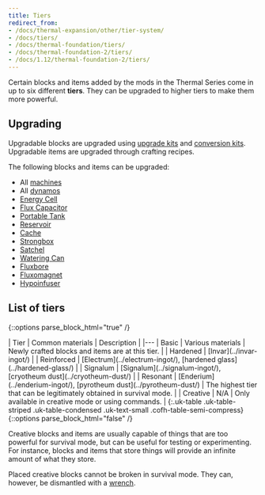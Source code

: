 ```yaml
---
title: Tiers
redirect_from:
- /docs/thermal-expansion/other/tier-system/
- /docs/tiers/
- /docs/thermal-foundation/tiers/
- /docs/thermal-foundation-2/tiers/
- /docs/1.12/thermal-foundation-2/tiers/
---
```


Certain blocks and items added by the mods in the Thermal Series come in up to
six different **tiers**. They can be upgraded to higher tiers to make them more
powerful.


Upgrading
---------

Upgradable blocks are upgraded using [upgrade kits](../upgrade-kits/) and
[conversion kits](../conversion-kits/). Upgradable items are upgraded through
crafting recipes.

The following blocks and items can be upgraded:

* All [machines](../../thermal-expansion/machines/)
* All [dynamos](../../thermal-expansion/dynamos/)
* [Energy Cell](../../thermal-expansion/energy-cell/)
* [Flux Capacitor](../../thermal-expansion/flux-capacitor/)
* [Portable Tank](../../thermal-expansion/portable-tank/)
* [Reservoir](../../thermal-expansion/reservoir/)
* [Cache](../../thermal-expansion/cache/)
* [Strongbox](../../thermal-expansion/strongbox/)
* [Satchel](../../thermal-expansion/satchel/)
* [Watering Can](../../thermal-cultivation/watering-can/)
* [Fluxbore](../../thermal-innovation/fluxbore/)
* [Fluxomagnet](../../thermal-innovation/fluxomagnet/)
* [Hypoinfuser](../../thermal-innovation/hypoinfuser/)


List of tiers
-------------

{::options parse_block_html="true" /}
<div class="uk-overflow-container">
| Tier | Common materials | Description |
|---
| Basic | Various materials | Newly crafted blocks and items are at this tier. |
| Hardened | [Invar](../invar-ingot/) |
| Reinforced | [Electrum](../electrum-ingot/), [hardened glass](../hardened-glass/) |
| Signalum | [Signalum](../signalum-ingot/), [cryotheum dust](../cryotheum-dust/) |
| Resonant | [Enderium](../enderium-ingot/), [pyrotheum dust](../pyrotheum-dust/) | The highest tier that can be legitimately obtained in survival mode. |
| Creative | N/A | Only available in creative mode or using commands. |
{:.uk-table .uk-table-striped .uk-table-condensed .uk-text-small .cofh-table-semi-compress}
</div>
{::options parse_block_html="false" /}

Creative blocks and items are usually capable of things that are too powerful
for survival mode, but can be useful for testing or experimenting. For instance,
blocks and items that store things will provide an infinite amount of what they
store.

Placed creative blocks cannot be broken in survival mode. They can, however, be
dismantled with a [wrench](../../wrenches/).
